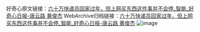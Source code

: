 好奇心原文链接：[六十万快递员回家过年，但上网买东西这件事并不会停_智能_好奇心日报-唐云路 黄俊杰](https://www.qdaily.com/articles/6462.html)
WebArchive归档链接：[六十万快递员回家过年，但上网买东西这件事并不会停_智能_好奇心日报-唐云路 黄俊杰](http://web.archive.org/web/20190623170344/https://www.qdaily.com/articles/6462.html)
![image](http://ww3.sinaimg.cn/large/007d5XDply1g3w9ztzfkxj30u06x91ky)